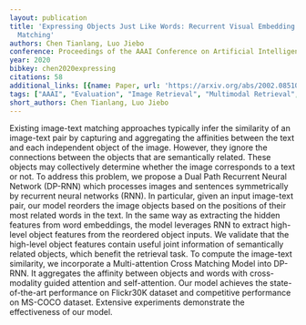 ```yaml
---
layout: publication
title: 'Expressing Objects Just Like Words: Recurrent Visual Embedding For Image-text
  Matching'
authors: Chen Tianlang, Luo Jiebo
conference: Proceedings of the AAAI Conference on Artificial Intelligence
year: 2020
bibkey: chen2020expressing
citations: 58
additional_links: [{name: Paper, url: 'https://arxiv.org/abs/2002.08510'}]
tags: ["AAAI", "Evaluation", "Image Retrieval", "Multimodal Retrieval", "Text Retrieval"]
short_authors: Chen Tianlang, Luo Jiebo
---
```

Existing image-text matching approaches typically infer the similarity of an
image-text pair by capturing and aggregating the affinities between the text
and each independent object of the image. However, they ignore the connections
between the objects that are semantically related. These objects may
collectively determine whether the image corresponds to a text or not. To
address this problem, we propose a Dual Path Recurrent Neural Network (DP-RNN)
which processes images and sentences symmetrically by recurrent neural networks
(RNN). In particular, given an input image-text pair, our model reorders the
image objects based on the positions of their most related words in the text.
In the same way as extracting the hidden features from word embeddings, the
model leverages RNN to extract high-level object features from the reordered
object inputs. We validate that the high-level object features contain useful
joint information of semantically related objects, which benefit the retrieval
task. To compute the image-text similarity, we incorporate a Multi-attention
Cross Matching Model into DP-RNN. It aggregates the affinity between objects
and words with cross-modality guided attention and self-attention. Our model
achieves the state-of-the-art performance on Flickr30K dataset and competitive
performance on MS-COCO dataset. Extensive experiments demonstrate the
effectiveness of our model.